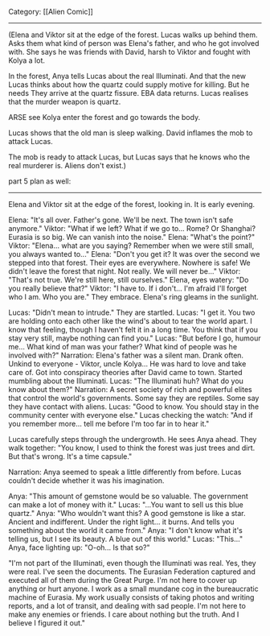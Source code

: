 Category: [[Alien Comic]]
___
(Elena and Viktor sit at the edge of the forest. Lucas walks up behind them. Asks them what kind of person was Elena's father, and who he got involved with. She says he was friends with David, harsh to Viktor and fought with Kolya a lot. 

In the forest, Anya tells Lucas about the real Illuminati. And that the new 
Lucas thinks about how the quartz could supply motive for killing. But he needs 
They arrive at the quartz fissure. 
EBA data returns. 
Lucas realises that the murder weapon is quartz. 

ARSE see Kolya enter the forest and go towards the body. 

Lucas shows that the old man is sleep walking. 
David inflames the mob to attack Lucas. 

The mob is ready to attack Lucas, but
Lucas says that he knows who the real murderer is. 
Aliens don't exist.)



part 5 plan as well:


___
Elena and Viktor sit at the edge of the forest, looking in. It is early evening. 

Elena: "It's all over. Father's gone. We'll be next. The town isn't safe anymore." 
Viktor: "What if we left? What if we go to... Rome? Or Shanghai? Eurasia is so big. We can vanish into the noise."
Elena: "What's the point?"
Viktor: "Elena... what are you saying? Remember when we were still small, you always wanted to..." 
Elena: "Don't you get it? It was over the second we stepped into that forest. Their eyes are everywhere. Nowhere is safe! We didn't leave the forest that night. Not really. We will never be..."
Viktor: "That's not true. We're still here, still ourselves." 
Elena, eyes watery: "Do you really believe that?"
Viktor: "I have to. If i don't... I'm afraid I'll forget who I am. Who you are." 
They embrace. Elena's ring gleams in the sunlight. 

Lucas: "Didn't mean to intrude."
They are startled. 
Lucas: "I get it. You two are holding onto each other like the wind's about to tear the world apart. I know that feeling, though I haven't felt it in a long time. You think that if you stay very still, maybe nothing can find you." 
Lucas: "But before I go, humour me... What kind of man was your father? What kind of people was he involved with?" 
Narration: Elena's father was a silent man. Drank often. Unkind to everyone - Viktor, uncle Kolya... He was hard to love and take care of. Got into conspiracy theories after David came to town. Started mumbling about the Illuminati. 
Lucas: "The Illuminati huh? What do you know about them?"
Narration: A secret society of rich and powerful elites that control the world's governments. Some say they are reptiles. Some say they have contact with aliens. 
Lucas: "Good to know. You should stay in the community center with everyone else."
Lucas checking the watch: "And if you remember more... tell me before I'm too far in to hear it." 

Lucas carefully steps through the undergrowth. He sees Anya ahead. 
They walk together: "You know, I used to think the forest was just trees and dirt. But that's wrong. It's a time capsule." 

Narration: Anya seemed to speak a little differently from before. Lucas couldn't decide whether it was his imagination. 

Anya: "This amount of gemstone would be so valuable. The government can make a lot of money with it." 
Lucas: "...You want to sell us this blue quartz."
Anya: "Who wouldn't want this? A good gemstone is like a star. Ancient and indifferent. Under the right light... it burns. And tells you something about the world it came from." 
Anya: "I don't know what it's telling us, but I see its beauty. A blue out of this world."
Lucas: "This..."
Anya, face lighting up: "O-oh... Is that so?" 







"I'm not part of the Illuminati, even though the Illuminati was real. Yes, they were real. I've seen the documents. The Eurasian Federation captured and executed all of them during the Great Purge. I'm not here to cover up anything or hurt anyone. I work as a small mundane cog in the bureaucratic machine of Eurasia. My work usually consists of taking photos and writing reports, and a lot of transit, and dealing with sad people. I'm not here to make any enemies or friends. I care about nothing but the truth. And I believe I figured it out." 